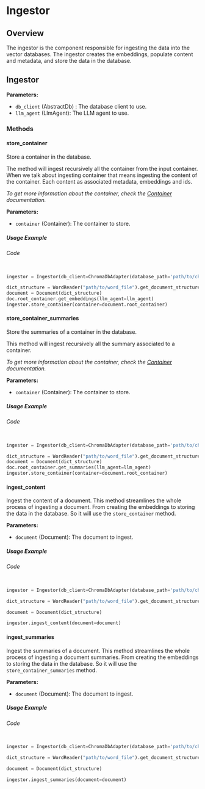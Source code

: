 # Ingestor

## Overview

The ingestor is the component responsible for ingesting the data into the vector databases. The ingestor creates the embeddings, populate content and metadata, and store the data in the database. 

## Ingestor

**Parameters:**

- `db_client` (AbstractDb) : The database client to use.
- `llm_agent` (LlmAgent): The LLM agent to use.

### Methods

#### store_container

Store a container in the database. 

The method will ingest recursively all the container from the input container. When we talk about ingesting container that means ingesting the content of the container. Each content as associated metadata,  embeddings and ids.

*To get more information about the container, check the [Container](model/model/container.md) documentation.*

**Parameters:**

- `container` (Container): The container to store.

##### Usage Example

###### Code

```py

ingestor = Ingestor(db_client=ChromaDbAdapter(database_path='path/to/chroma.db'), llm_agent=llm_agent)

dict_structure = WordReader("path/to/word_file").get_document_structure()
document = Document(dict_structure)
doc.root_container.get_embeddings(llm_agent=llm_agent)
ingestor.store_container(container=document.root_container)

```

#### store_container_summaries

Store the summaries of a container in the database.

This method will ingest recursively all the summary associated to a container. 

*To get more information about the container, check the [Container](model/model/container.md) documentation.*

**Parameters:**

- `container` (Container): The container to store.

##### Usage Example

###### Code
```py

ingestor = Ingestor(db_client=ChromaDbAdapter(database_path='path/to/chroma.db'), llm_agent=llm_agent)

dict_structure = WordReader("path/to/word_file").get_document_structure()
document = Document(dict_structure)
doc.root_container.get_summaries(llm_agent=llm_agent)
ingestor.store_container(container=document.root_container)

```

#### ingest_content

Ingest the content of a document. This method streamlines the whole process of ingesting a document. From creating the embeddings to storing the data in the database. So it will use the `store_container` method. 

**Parameters:**

- `document` (Document): The document to ingest.

##### Usage Example

###### Code

```py

ingestor = Ingestor(db_client=ChromaDbAdapter(database_path='path/to/chroma.db'), llm_agent=llm_agent)

dict_structure = WordReader("path/to/word_file").get_document_structure()

document = Document(dict_structure)

ingestor.ingest_content(document=document)

```

#### ingest_summaries

Ingest the summaries of a document. This method streamlines the whole process of ingesting a document summaries. From creating the embeddings to storing the data in the database. So it will use the `store_container_summaries` method.

**Parameters:**

- `document` (Document): The document to ingest.

##### Usage Example

###### Code

```py

ingestor = Ingestor(db_client=ChromaDbAdapter(database_path='path/to/chroma.db'), llm_agent=llm_agent)

dict_structure = WordReader("path/to/word_file").get_document_structure()

document = Document(dict_structure)

ingestor.ingest_summaries(document=document)

```